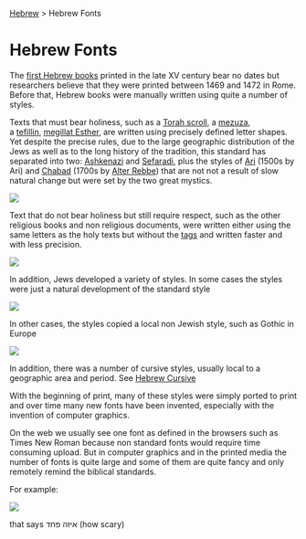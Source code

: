 [Hebrew](../README.md) > Hebrew Fonts

# Hebrew Fonts

The [first Hebrew books](http://www.jewishvirtuallibrary.org/jsource/loc/Adret.html) printed in the late XV century bear no dates but researchers believe that they were printed between 1469 and 1472 in Rome. Before that, Hebrew books were manually written using quite a number of styles.

Texts that must bear holiness, such as a [Torah scroll](http://en.wikipedia.org/wiki/Sefer_Torah), a [mezuza](http://en.wikipedia.org/wiki/Mezuzah), a [tefillin](http://en.wikipedia.org/wiki/Tefillin), [megillat Esther](http://en.wikipedia.org/wiki/Book_of_Esther), are written using precisely defined letter shapes. Yet despite the precise rules, due to the large geographic distribution of the Jews as well as to the long history of the tradition, this standard has separated into two: [Ashkenazi](http://en.wikipedia.org/wiki/Ashkenazi_Jews) and [Sefaradi](http://en.wikipedia.org/wiki/Sephardi_Jews), plus the styles of [Ari](http://en.wikipedia.org/wiki/Isaac_Luria) (1500s by Ari) and [Chabad](http://en.wikipedia.org/wiki/Chabad_Lubavitch) (1700s by [Alter Rebbe](http://shneur_zalman_of_liadi/)) that are not not a result of slow natural change but were set by the two great mystics.

[![](https://2.bp.blogspot.com/-03c7S6bBYzU/U8ceAlW_rGI/AAAAAAAAAXE/cEsauo1RTkg/s1600/ktav.jpg)](http://2.bp.blogspot.com/-03c7S6bBYzU/U8ceAlW_rGI/AAAAAAAAAXE/cEsauo1RTkg/s1600/ktav.jpg)

Text that do not bear holiness but still require respect, such as the other religious books and non religious documents, were written either using the same letters as the holy texts but without the [tags](http://en.wikipedia.org/wiki/Tag_(Hebrew_writing)) and written faster and with less precision.

[![](https://4.bp.blogspot.com/-_IEeTQ8iJzw/U88tLUGW2GI/AAAAAAAAAX8/36u5wlrO_lk/s1600/meeymatay2x.jpg)](http://4.bp.blogspot.com/-_IEeTQ8iJzw/U88tLUGW2GI/AAAAAAAAAX8/36u5wlrO_lk/s1600/meeymatay2x.jpg)

In addition, Jews developed a variety of styles. In some cases the styles were just a natural development of the standard style

[![](https://3.bp.blogspot.com/-MfF2u9ormIE/U_QaNnSeAjI/AAAAAAAAAYg/yLBJCBgbdC0/s1600/mishnex.jpg)](http://3.bp.blogspot.com/-MfF2u9ormIE/U_QaNnSeAjI/AAAAAAAAAYg/yLBJCBgbdC0/s1600/mishnex.jpg)

In other cases, the styles copied a local non Jewish style, such as Gothic in Europe

[![](https://4.bp.blogspot.com/-Bbt1a0HJTlU/VRXbIxI92BI/AAAAAAAAAgA/UMR9GVK08cA/s1600/hebrew_gothic.png)](http://4.bp.blogspot.com/-Bbt1a0HJTlU/VRXbIxI92BI/AAAAAAAAAgA/UMR9GVK08cA/s1600/hebrew_gothic.png)

In addition, there was a number of cursive styles, usually local to a geographic area and period. See [Hebrew Cursive](http://leshonay.blogspot.com/2014/03/hebrew-cursive.html)

With the beginning of print, many of these styles were simply ported to print and over time many new fonts have been invented, especially with the invention of computer graphics.

On the web we usually see one font as defined in the browsers such as Times New Roman because non standard fonts would require time consuming upload. But in computer graphics and in the printed media the number of fonts is quite large and some of them are quite fancy and only remotely remind the biblical standards.

For example:

[![](https://1.bp.blogspot.com/-aKLK0lhnjjg/VSGpoiQ9YqI/AAAAAAAAAgo/mgAM4iBlN6I/s1600/heb_font_stylish.png)](http://1.bp.blogspot.com/-aKLK0lhnjjg/VSGpoiQ9YqI/AAAAAAAAAgo/mgAM4iBlN6I/s1600/heb_font_stylish.png)

that says איזה פחד (how scary)
